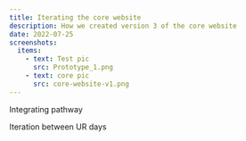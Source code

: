 ```yaml
---
title: Iterating the core website
description: How we created version 3 of the core website
date: 2022-07-25
screenshots:
  items:
    - text: Test pic
      src: Prototype_1.png
    - text: core pic
      src: core-website-v1.png
---
```


Integrating pathway

Iteration between UR days
